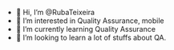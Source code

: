 - 👋 Hi, I’m @RubaTeixeira
- 👀 I’m interested in Quality Assurance, mobile
- 🌱 I’m currently learning Quality Assurance
- 💞️ I’m looking to learn a lot of stuffs about QA.
